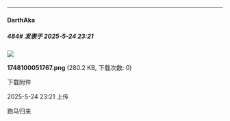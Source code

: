 ﻿
*****

####  DarthAka  
##### 484#       发表于 2025-5-24 23:21

<img src="https://img.stage1st.com/forum/202505/24/232109goaf3uobb2usbpss.png" referrerpolicy="no-referrer">

<strong>1748100051767.png</strong> (280.2 KB, 下载次数: 0)

下载附件

2025-5-24 23:21 上传

跑马归来

